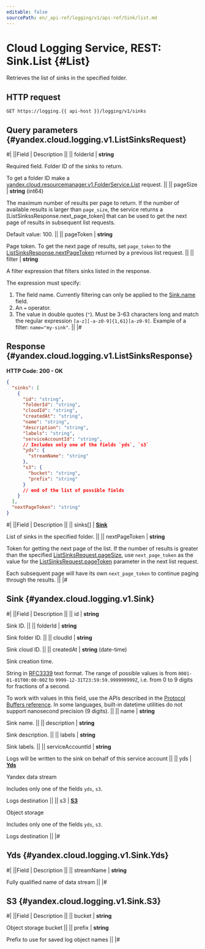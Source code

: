 ```yaml
---
editable: false
sourcePath: en/_api-ref/logging/v1/api-ref/Sink/list.md
---
```


# Cloud Logging Service, REST: Sink.List {#List}

Retrieves the list of sinks in the specified folder.

## HTTP request

```
GET https://logging.{{ api-host }}/logging/v1/sinks
```

## Query parameters {#yandex.cloud.logging.v1.ListSinksRequest}

#|
||Field | Description ||
|| folderId | **string**

Required field. Folder ID of the sinks to return.

To get a folder ID make a [yandex.cloud.resourcemanager.v1.FolderService.List](/docs/resource-manager/api-ref/Folder/list#List) request. ||
|| pageSize | **string** (int64)

The maximum number of results per page to return. If the number of available
results is larger than `page_size`, the service returns a [ListSinkssResponse.next_page_token]
that can be used to get the next page of results in subsequent list requests.

Default value: 100. ||
|| pageToken | **string**

Page token. To get the next page of results, set `page_token` to the
[ListSinksResponse.nextPageToken](#yandex.cloud.logging.v1.ListSinksResponse) returned by a previous list request. ||
|| filter | **string**

A filter expression that filters sinks listed in the response.

The expression must specify:
1. The field name. Currently filtering can only be applied to the [Sink.name](#yandex.cloud.logging.v1.Sink) field.
2. An `=` operator.
3. The value in double quotes (`"`). Must be 3-63 characters long and match the regular expression `[a-z][-a-z0-9]{1,61}[a-z0-9]`.
Example of a filter: `name="my-sink"`. ||
|#

## Response {#yandex.cloud.logging.v1.ListSinksResponse}

**HTTP Code: 200 - OK**

```json
{
  "sinks": [
    {
      "id": "string",
      "folderId": "string",
      "cloudId": "string",
      "createdAt": "string",
      "name": "string",
      "description": "string",
      "labels": "string",
      "serviceAccountId": "string",
      // Includes only one of the fields `yds`, `s3`
      "yds": {
        "streamName": "string"
      },
      "s3": {
        "bucket": "string",
        "prefix": "string"
      }
      // end of the list of possible fields
    }
  ],
  "nextPageToken": "string"
}
```

#|
||Field | Description ||
|| sinks[] | **[Sink](#yandex.cloud.logging.v1.Sink)**

List of sinks in the specified folder. ||
|| nextPageToken | **string**

Token for getting the next page of the list. If the number of results is greater than
the specified [ListSinksRequest.pageSize](#yandex.cloud.logging.v1.ListSinksRequest), use `next_page_token` as the value
for the [ListSinksRequest.pageToken](#yandex.cloud.logging.v1.ListSinksRequest) parameter in the next list request.

Each subsequent page will have its own `next_page_token` to continue paging through the results. ||
|#

## Sink {#yandex.cloud.logging.v1.Sink}

#|
||Field | Description ||
|| id | **string**

Sink ID. ||
|| folderId | **string**

Sink folder ID. ||
|| cloudId | **string**

Sink cloud ID. ||
|| createdAt | **string** (date-time)

Sink creation time.

String in [RFC3339](https://www.ietf.org/rfc/rfc3339.txt) text format. The range of possible values is from
`0001-01-01T00:00:00Z` to `9999-12-31T23:59:59.999999999Z`, i.e. from 0 to 9 digits for fractions of a second.

To work with values in this field, use the APIs described in the
[Protocol Buffers reference](https://developers.google.com/protocol-buffers/docs/reference/overview).
In some languages, built-in datetime utilities do not support nanosecond precision (9 digits). ||
|| name | **string**

Sink name. ||
|| description | **string**

Sink description. ||
|| labels | **string**

Sink labels. ||
|| serviceAccountId | **string**

Logs will be written to the sink on behalf of this service account ||
|| yds | **[Yds](#yandex.cloud.logging.v1.Sink.Yds)**

Yandex data stream

Includes only one of the fields `yds`, `s3`.

Logs destination ||
|| s3 | **[S3](#yandex.cloud.logging.v1.Sink.S3)**

Object storage

Includes only one of the fields `yds`, `s3`.

Logs destination ||
|#

## Yds {#yandex.cloud.logging.v1.Sink.Yds}

#|
||Field | Description ||
|| streamName | **string**

Fully qualified name of data stream ||
|#

## S3 {#yandex.cloud.logging.v1.Sink.S3}

#|
||Field | Description ||
|| bucket | **string**

Object storage bucket ||
|| prefix | **string**

Prefix to use for saved log object names ||
|#
